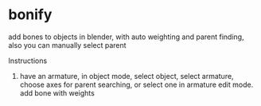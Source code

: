 # bonify
add bones to objects in blender, with auto weighting and parent finding, also you can manually select parent

Instructions
1. have an armature, 
in object mode, select object,
select armature, 
choose axes for parent searching, or select one in armature edit mode. 
add bone with weights
